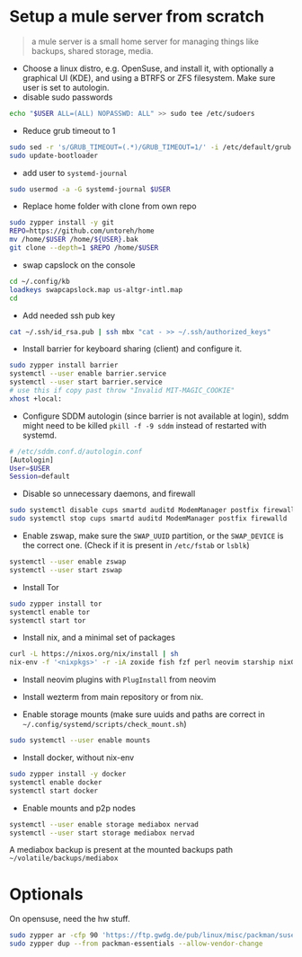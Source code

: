 # Setup a mule server from scratch

> a mule server is a small home server for managing things like backups, shared storage, media.

- Choose a linux distro, e.g. OpenSuse, and install it, with optionally a graphical UI (KDE), and using a BTRFS or ZFS filesystem. Make sure user is set to autologin.
- disable sudo passwords

``` sh
echo "$USER ALL=(ALL) NOPASSWD: ALL" >> sudo tee /etc/sudoers
```

- Reduce grub timeout to 1

``` sh
sudo sed -r 's/GRUB_TIMEOUT=(.*)/GRUB_TIMEOUT=1/' -i /etc/default/grub
sudo update-bootloader
```

- add user to `systemd-journal`

``` sh
sudo usermod -a -G systemd-journal $USER
```

- Replace home folder with clone from own repo

``` sh
sudo zypper install -y git
REPO=https://github.com/untoreh/home
mv /home/$USER /home/${USER}.bak
git clone --depth=1 $REPO /home/$USER
```

- swap capslock on the console

``` sh
cd ~/.config/kb
loadkeys swapcapslock.map us-altgr-intl.map
cd
```

- Add needed ssh pub key

``` sh
cat ~/.ssh/id_rsa.pub | ssh mbx "cat - >> ~/.ssh/authorized_keys"
```

- Install barrier for keyboard sharing (client) and configure it.

``` sh
sudo zypper install barrier
systemctl --user enable barrier.service
systemctl --user start barrier.service
# use this if copy past throw "Invalid MIT-MAGIC_COOKIE"
xhost +local: 
```

- Configure SDDM autologin (since barrier is not available at login), sddm might need to be killed `pkill -f -9 sddm` instead of restarted with systemd.

``` sh
# /etc/sddm.conf.d/autologin.conf
[Autologin]
User=$USER
Session=default
```

- Disable so unnecessary daemons, and firewall

``` sh
sudo systemctl disable cups smartd auditd ModemManager postfix firewalld
sudo systemctl stop cups smartd auditd ModemManager postfix firewalld
```

- Enable zswap, make sure the `SWAP_UUID` partition, or the `SWAP_DEVICE` is the correct one. (Check if it is present in `/etc/fstab` or `lsblk`)

``` sh
systemctl --user enable zswap
systemctl --user start zswap
```

- Install Tor

``` sh
sudo zypper install tor
systemctl enable tor
systemctl start tor
```

- Install nix, and a minimal set of packages

``` sh
curl -L https://nixos.org/nix/install | sh
nix-env -f '<nixpkgs>' -r -iA zoxide fish fzf perl neovim starship nixGLDefault borgbackup docker-compose tmux rclone
```

- Install neovim plugins with `PlugInstall` from neovim

- Install wezterm from main repository or from nix.

- Enable storage mounts (make sure uuids and paths are correct in `~/.config/systemd/scripts/check_mount.sh`)

``` sh
sudo systemctl --user enable mounts
```

- Install docker, without nix-env

``` sh
sudo zypper install -y docker
systemctl enable docker
systemctl start docker
```

- Enable mounts and p2p nodes

``` sh
systemctl --user enable storage mediabox nervad
systemctl --user start storage mediabox nervad
```

A mediabox backup is present at the mounted backups path `~/volatile/backups/mediabox`

# Optionals
On opensuse, need the hw stuff.

``` sh
sudo zypper ar -cfp 90 'https://ftp.gwdg.de/pub/linux/misc/packman/suse/openSUSE_Leap_$releasever/Essentials' packman-essentials
sudo zypper dup --from packman-essentials --allow-vendor-change
```

